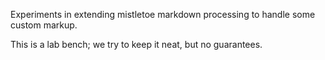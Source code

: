 Experiments in extending mistletoe markdown processing to handle some custom markup.

This is a lab bench; we try to keep it neat, but no guarantees.

